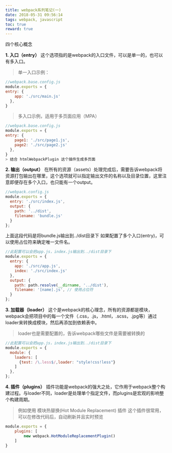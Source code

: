 ```yaml
---
title: webpack系列笔记(一)
date: 2018-05-31 09:56:14
tags: webpack, javascript
toc: true
reward: true
---
```

四个核心概念

<!-- more -->
**1. 入口（entry）**
这个选项指的是webpack的入口文件，可以是单一的，也可以有多入口。

> 单一入口示例：
```javascript
//webpack.base.config.js
module.exports = {
entry: {
    app: './src/main.js'
  },
}
```
> 多入口示例，适用于多页面应用（MPA）
```javascript
//webpack.base.config.js
module.exports = {
entry: {
    page1: './src/page1.js',
    page2: './src/page2.js'
  },
}
> 结合 htmlWebpackPlugin 这个插件生成多页面
```
 **2. 输出（output）**
在所有的资源（assets）处理完成后，需要告诉webpack将资源打包输出在哪里，这个选项就可以指定输出文件的名称以及目录位置，这里注意即便存在多个入口，也只能有一个output。
```javascript
//webpack.config.js
module.exports = {
  entry: './src/index.js',
  output: {
    path: '../dist',
    filename: 'bundle.js'
  }
};
```
上面这段代码是将bundle.js输出到../dist目录下
如果配置了多个入口(entry)，可以使用占位符来确定唯一文件名。
```javascript
//此配置可以会把app.js，index.js输出到../dist目录下
module.exports = {
  entry: {
    app: './src/app.js',
    index: './src/index.js'
  },
  output: {
    path: path.resolve(__dirname, '../dist'),
    filename: '[name].js', // 使用占位符
  }
};
```
**3. 加载器（loader）**
这个是webpack的核心理念，所有的资源都是模块，webpack会把项目中的每一个文件（.css，.js，.html，.scss，.jpg等）通过loader来转换成模块，然后再添加到依赖表中。

> loader也是需要配置的，告诉webpack哪些文件是需要被转换的
```javascript
//此配置可以会把app.js，index.js输出到../dist目录下
module.exports = {
  module: {
    loaders: [
      {test: /\.less$/,loader: "style!css!less"}
    ]
  },
};
```
**4. 插件（plugins）**
插件功能是webpack的强大之处，它作用于webpack整个构建过程。与loader不同，loader是处理单个指定文件，而plugins是宏观的影响整个构建周期。
> 例如使用 模块热替换(Hot Module Replacement) 插件
这个插件很常用，可以在修改代码后，自动刷新并且实时预览

```javascript
module.exports = {
    plugins: [
        new webpack.HotModuleReplacementPlugin()
    ] 
}
```
